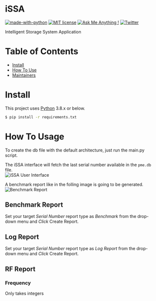 # iSSA
[![made-with-python](https://img.shields.io/badge/Made%20with-Python-1f425f.svg)](https://www.python.org/)
[![MIT license](https://img.shields.io/badge/License-MIT-blue.svg)](https://lbesson.mit-license.org/)
[![Ask Me Anything !](https://img.shields.io/badge/Ask%20me-anything-1abc9c.svg)](https://GitHub.com/rEdonE13)
[![Twitter](https://badgen.net/badge/icon/twitter?icon=twitter&label)](https://twitter.com/rEdonE_13)

Intelligent Storage System Application

# Table of Contents
- [Install](#install)
- [How To Use](#how-to-usage)
- [Maintainers](#maintainers)

# Install
This project uses [Python](https://www.python.org/) 3.8.x or below.
```sh
$ pip install -r requirements.txt
```

# How To Usage
To create the db file with the default architecture, just run the main.py script.


The iSSA interface will fetch the last serial number available in the `pme.db` file.<br>
![iSSA User Interface](https://user-images.githubusercontent.com/16616359/213698227-d3ea6ac8-f325-4c51-bdff-fd3ceb497f4a.png)


A benchmark report like in the folling image is going to be generated.<br>
![Benchmark Report](https://user-images.githubusercontent.com/16616359/213698071-2f61fb4b-cfe2-4525-be45-f11ece11fd04.png)

## Benchmark Report
Set your target *Serial Number* report type as *Benchmark* from the drop-down menu and *Click* Create Report.

## Log Report
Set your target *Serial Number* report type as *Log Report* from the drop-down menu and *Click* Create Report.

## RF Report

### Frequency
Only takes integers
